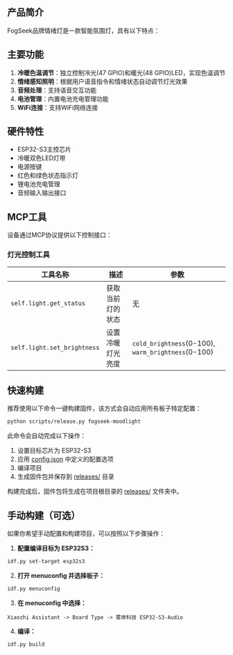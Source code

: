 ## 产品简介

FogSeek品牌情绪灯是一款智能氛围灯，具有以下特点：

## 主要功能

1. **冷暖色温调节**：独立控制冷光(47 GPIO)和暖光(48 GPIO)LED，实现色温调节
2. **情绪感知照明**：根据用户语音指令和情绪状态自动调节灯光效果
3. **音频处理**：支持语音交互功能
4. **电池管理**：内置电池充电管理功能
5. **WiFi连接**：支持WiFi网络连接


## 硬件特性

- ESP32-S3主控芯片
- 冷暖双色LED灯带
- 电源按键
- 红色和绿色状态指示灯
- 锂电池充电管理
- 音频输入输出接口

## MCP工具

设备通过MCP协议提供以下控制接口：

### 灯光控制工具

| 工具名称 | 描述 | 参数 |
|---------|------|------|
| `self.light.get_status` | 获取当前灯的状态 | 无 |
| `self.light.set_brightness` | 设置冷暖灯光亮度 | `cold_brightness`(0-100), `warm_brightness`(0-100) |

## 快速构建

推荐使用以下命令一键构建固件，该方式会自动应用所有板子特定配置：

```bash
python scripts/release.py fogseek-moodlight
```

此命令会自动完成以下操作：
1. 设置目标芯片为 ESP32-S3
2. 应用 [config.json](config.json) 中定义的配置选项
3. 编译项目
4. 生成固件包并保存到 [releases/](file:///home/lee/xiaozhi-esp32/releases/) 目录

构建完成后，固件包将生成在项目根目录的 [releases/](file:///home/lee/xiaozhi-esp32/releases/) 文件夹中。

## 手动构建（可选）

如果你希望手动配置和构建项目，可以按照以下步骤操作：

1. **配置编译目标为 ESP32S3：**

```bash
idf.py set-target esp32s3
```

2. **打开 menuconfig 并选择板子：**

```bash
idf.py menuconfig
```

3. **在 menuconfig 中选择：**
```
Xiaozhi Assistant -> Board Type -> 雾岸科技 ESP32-S3-Audio 
```

4. **编译：**

```bash
idf.py build
```
